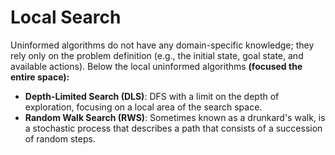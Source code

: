 # Local Search

Uninformed algorithms do not have any domain-specific knowledge; they rely only on the problem definition (e.g., the initial state, goal state, and available actions). Below the local uninformed algorithms **(focused the entire space):**

* **Depth-Limited Search (DLS)**: DFS with a limit on the depth of exploration, focusing on a local area of the search space.
* **Random Walk Search (RWS)**: Sometimes known as a drunkard's walk, is a stochastic process that describes a path that consists of a succession of random steps.
